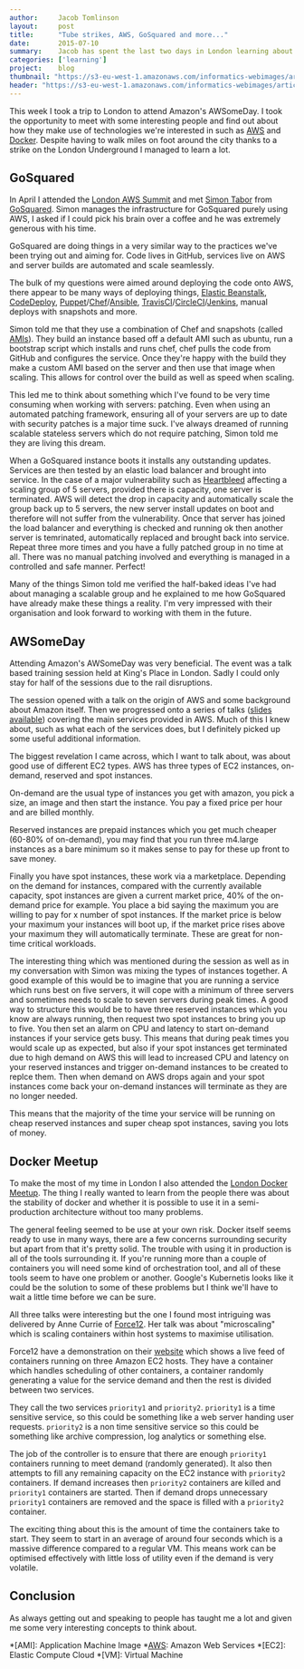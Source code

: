 ```yaml
---
author:     Jacob Tomlinson
layout:     post
title:      "Tube strikes, AWS, GoSquared and more..."
date:       2015-07-10
summary:    Jacob has spent the last two days in London learning about how others use Amazon Web Services.
categories: ['learning']
project:    blog
thumbnail: "https://s3-eu-west-1.amazonaws.com/informatics-webimages/articles/2015-07-10-tube-strikes-aws-docker-and-more/thumbnail.jpg"
header: "https://s3-eu-west-1.amazonaws.com/informatics-webimages/articles/2015-07-10-tube-strikes-aws-docker-and-more/header.jpg"
---
```


This week I took a trip to London to attend Amazon's AWSomeDay. I took the opportunity to meet with some interesting people and find out about how they make use of technologies we're interested in such as [AWS][aws] and [Docker][docker]. Despite having to walk miles on foot around the city thanks to a strike on the London Underground I managed to learn a lot.

## GoSquared

In April I attended the [London AWS Summit][aws-summit-london] and met [Simon Tabor][simon-tabor] from [GoSquared][gosquared]. Simon manages the infrastructure for GoSquared purely using AWS, I asked if I could pick his brain over a coffee and he was extremely generous with his time.

GoSquared are doing things in a very similar way to the practices we've been trying out and aiming for. Code lives in GitHub, services live on AWS and server builds are automated and scale seamlessly.

The bulk of my questions were aimed around deploying the code onto AWS, there appear to be many ways of deploying things, [Elastic Beanstalk][aws-elasticbeanstalk], [CodeDeploy][aws-codedeploy], [Puppet][puppet]/[Chef][chef]/[Ansible][ansible], [TravisCI][travis]/[CircleCI][circleci]/[Jenkins][jenkins], manual deploys with snapshots and more.

Simon told me that they use a combination of Chef and snapshots (called [AMIs][aws-ami]). They build an instance based off a default AMI such as ubuntu, run a bootstrap script which installs and runs chef, chef pulls the code from GitHub and configures the service. Once they're happy with the build they make a custom AMI based on the server and then use that image when scaling. This allows for control over the build as well as speed when scaling.

This led me to think about something which I've found to be very time consuming when working with servers: patching. Even when using an automated patching framework, ensuring all of your servers are up to date with security patches is a major time suck. I've always dreamed of running scalable stateless servers which do not require patching, Simon told me they are living this dream.

When a GoSquared instance boots it installs any outstanding updates. Services are then tested by an elastic load balancer and brought into service. In the case of a major vulnerability such as [Heartbleed][heartbleed] affecting a scaling group of 5 servers, provided there is capacity, one server is terminated. AWS will detect the drop in capacity and automatically scale the group back up to 5 servers, the new server install updates on boot and therefore will not suffer from the vulnerability. Once that server has joined the load balancer and everything is checked and running ok then another server is temrinated, automatically replaced and brought back into service. Repeat three more times and you have a fully patched group in no time at all. There was no manual patching involved and everything is managed in a controlled and safe manner. Perfect!

Many of the things Simon told me verified the half-baked ideas I've had about managing a scalable group and he explained to me how GoSquared have already make these things a reality. I'm very impressed with their organisation and look forward to working with them in the future.

## AWSomeDay

Attending Amazon's AWSomeDay was very beneficial. The event was a talk based training session held at King's Place in London. Sadly I could only stay for half of the sessions due to the rail disruptions.

The session opened with a talk on the origin of AWS and some background about Amazon itself. Then we progressed onto a series of talks ([slides available][awsomeday-slides]) covering the main services provided in AWS. Much of this I knew about, such as what each of the services does, but I definitely picked up some useful additional information.

The biggest revelation I came across, which I want to talk about, was about good use of different EC2 types. AWS has three types of EC2 instances, on-demand, reserved and spot instances.

On-demand are the usual type of instances you get with amazon, you pick a size, an image and then start the instance. You pay a fixed price per hour and are billed monthly.

Reserved instances are prepaid instances which you get much cheaper (60-80% of on-demand), you may find that you run three m4.large instances as a bare minimum so it makes sense to pay for these up front to save money.

Finally you have spot instances, these work via a marketplace. Depending on the demand for instances, compared with the currently available capacity, spot instances are given a current market price, 40% of the on-demand price for example. You place a bid saying the maximum you are willing to pay for x number of spot instances. If the market price is below your maximum your instances will boot up, if the market price rises above your maximum they will automatically terminate. These are great for non-time critical workloads.

The interesting thing which was mentioned during the session as well as in my conversation with Simon was mixing the types of instances together. A good example of this would be to imagine that you are running a service which runs best on five servers, it will cope with a minimum of three servers and sometimes needs to scale to seven servers during peak times. A good way to structure this would be to have three reserved instances which you know are always running, then request two spot instances to bring you up to five. You then set an alarm on CPU and latency to start on-demand instances if your service gets busy. This means that during peak times you would scale up as expected, but also if your spot instances get terminated due to high demand on AWS this will lead to increased CPU and latency on your reserved instances and trigger on-demand instances to be created to replce them. Then when demand on AWS drops again and your spot instances come back your on-demand instances will terminate as they are no longer needed.

This means that the majority of the time your service will be running on cheap reserved instances and super cheap spot instances, saving you lots of money.

## Docker Meetup

To make the most of my time in London I also attended the [London Docker Meetup][london-docker-meetup]. The thing I really wanted to learn from the people there was about the stability of docker and whether it is possible to use it in a semi-production architecture without too many problems.

The general feeling seemed to be use at your own risk. Docker itself seems ready to use in many ways, there are a few concerns surrounding security but apart from that it's pretty solid. The trouble with using it in production is all of the tools surrounding it. If you're running more than a couple of containers you will need some kind of orchestration tool, and all of these tools seem to have one problem or another. Google's Kubernetis looks like it could be the solution to some of these problems but I think we'll have to wait a little time before we can be sure.

All three talks were interesting but the one I found most intriguing was delivered by Anne Currie of [Force12][force12]. Her talk was about "microscaling" which is scaling containers within host systems to maximise utilisation.

Force12 have a demonstration on their [website][force12] which shows a live feed of containers running on three Amazon EC2 hosts. They have a container which handles scheduling of other containers, a container randomly generating a value for the service demand and then the rest is divided between two services.

They call the two services `priority1` and `priority2`. `priority1` is a time sensitive service, so this could be something like a web server handing user requests. `priority2` is a non time sensitive service so this could be something like archive compression, log analytics or something else.

The job of the controller is to ensure that there are enough `priority1` containers running to meet demand (randomly generated). It also then attempts to fill any remaining capacity on the EC2 instance with `priority2` containers. If demand increases then `priority2` containers are killed and `priority1` containers are started. Then if demand drops unnecessary `priority1` containers are removed and the space is filled with a `priority2` container.

The exciting thing about this is the amount of time the containers take to start. They seem to start in an average of around four seconds which is a massive difference compared to a regular VM. This means work can be optimised effectively with little loss of utility even if the demand is very volatile.

## Conclusion

As always getting out and speaking to people has taught me a lot and given me some very interesting concepts to think about.

[ansible]: http://www.ansible.com/home
[aws]: http://aws.amazon.com/
[aws-codedeploy]: http://aws.amazon.com/codedeploy/
[aws-elasticbeanstalk]: http://aws.amazon.com/elasticbeanstalk/
[aws-ami]: http://docs.aws.amazon.com/AWSEC2/latest/UserGuide/AMIs.html
[aws-summit-london]: http://aws.amazon.com/summits/london/
[awsomeday-slides]: https://www.slideshare.net/secret/aboOJRKd21HEsg
[chef]: https://www.chef.io/chef/
[circleci]: https://circleci.com/
[docker]: https://www.docker.com/
[force12]: http://force12.io/
[gosquared]: https://www.gosquared.com/
[heartbleed]: http://heartbleed.com/
[jenkins]: https://jenkins-ci.org/
[london-docker-meetup]: http://www.meetup.com/Docker-London/events/222932201/
[puppet]: https://puppetlabs.com/
[simon-tabor]: https://twitter.com/simon_tabor
[travis]: https://travis-ci.org/

*[AMI]: Application Machine Image
*[AWS]: Amazon Web Services
*[EC2]: Elastic Compute Cloud
*[VM]: Virtual Machine
